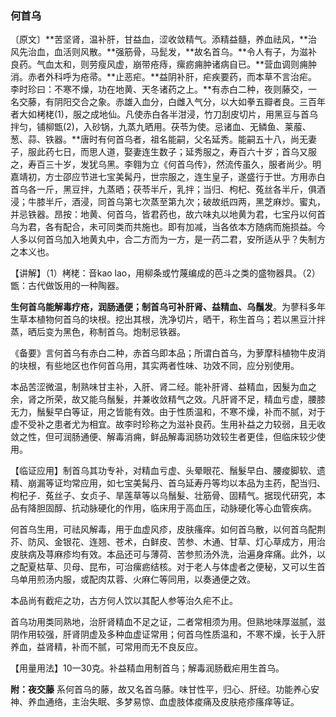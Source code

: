 ### 何首乌

〔原文〕**苦坚肾，温补肝，甘益血，涩收敛精气。添精益髓，养血祛风，**治风先治血，血活则风散。**强筋骨，马髭发，**故名首乌。**令人有子，为滋补良药。气血太和，则劳瘦风虚，崩带疮痔，瘰疬痈肿诸病自已。**营血调则痈肿消。赤者外科呼为疮帚。**止恶疟。**益阴补肝，疟疾要药，而本草不言治疟。李时珍曰：不寒不燥，功在地黄、天冬诸药之上。**有赤白二种，夜则藤交，一名交藤，有阴阳交合之象。赤雄入血分，白雌入气分，以大如拳五瓣者良。三百年者大如栲栳(1)，服之成地仙。凡使赤白各半泔浸，竹刀刮皮切片，用黑豆与首乌拌匀，铺柳甑(2)，入砂锅，九蒸九晒用。茯苓为使。忌诸血、无鳞鱼、莱菔、葱、蒜、铁器。**唐时有何首乌者，祖名能嗣，父名延秀。能嗣五十八，尚无妻子，服此药七日，而思人道，娶妻连生数子；延秀服之，寿百六十岁；首乌又服之，寿百三十岁，发犹乌黑。李翱为立《何首乌传》，然流传虽久，服者尚少。明嘉靖初，方士邵应节进七宝美髯丹，世宗服之，连生皇子，遂盛行于世。方用赤白首乌各一斤，黑豆拌，九蒸晒；茯苓半斤，乳拌；当归、枸杞、菟丝各半斤，俱酒浸；牛膝半斤，酒浸，同首乌第七次蒸至第九次；破故纸四两，黑芝麻炒。蜜丸，并忌铁器。昂按：地黄、何首乌，皆君药也，故六味丸以地黄为君，七宝丹以何首乌为君，各有配合，未可同类而共施也。即有加减，当各依本方随病而施损益。今人多以何首乌加入地黄丸中，合二方而为一方，是一药二君，安所适从乎？失制方之本义也。

【讲解】（1）栲栳：音kao  lao，用柳条或竹蔑编成的芭斗之类的盛物器具。（2）甑：古代做饭用的一种陶器。

**生何首乌能解毒疗疮，润肠通便；制首乌可补肝肾、益精血、乌鬚发**。为蓼科多年生草本植物何首乌的块根。挖出其根，洗净切片，晒干，称生首乌；若以黑豆汁拌蒸，晒后变为黑色，称制首乌。炮制忌铁器。

《备要》言何首乌有赤白二种，赤首乌即本品；所谓白首乌，为萝摩科植物牛皮消的块根，有些地区也作何首乌用，其实两者性味、功效不同，应分别使用。

本品苦涩微温，制熟味甘主补，入肝、肾二经。能补肝肾、益精血，因髮为血之余，肾之所荣，故又能乌鬚髮，并兼收敛精气之效。凡肝肾不足，精血亏虚，腰膝无力，鬚髮早白等证，用之皆能有效。由于性质温和，不寒不燥，补而不腻，对于虚不受补之患者尤为相宜。故李时珍称之为滋补良药。生用补益之力较弱，且无收敛之性，但可润肠通便、解毒消痈，鲜品解毒润肠功效较生者更佳，但临床较少使用。

【临证应用】制首乌其功专补，对精血亏虚、头晕眼花、鬚髮早白、腰痠脚软、遗精、崩漏等证均常应用，如七宝美髯丹、首乌延寿丹等均以本品为主药，配当归、枸杞子．菟丝子、女贞子、旱莲草等以乌鬚髮、壮筋骨、固精气。据现代研究，本品有降胆固醇、抗动脉硬化的作用，临床用于高血压，动脉硬化等心血管疾病。

何首乌生用，可祛风解毒，用于血虚风疹，皮肤瘙痒。如何首乌散，以何首乌配荆芥、防风、金银花、连翘、苍术，白鲜皮、苦参、木通、甘草、灯心草成方，用治皮肤病及荨麻疹均有效。本品还可与薄荷、苦参煎汤外洗，治遍身痒痛。此外，以之配夏枯草、贝母、昆布，可治瘰疬结核。对于老人与体虚者之便秘，又可以生首乌单用煎汤内服，或配肉苁蓉、火麻仁等同用，以奏通便之效。

本品尚有截疟之功，古方何人饮以其配人参等治久疟不止。

首乌功用类同熟地，治肝肾精血不足之证，二者常相须为用。但熟地味厚滋腻，滋阴作用较强，肝肾阴虚及多种血虚证常用；何首乌性质温和，不寒不燥，长于入肝养血，益肾精，补而不腻，可常用而无不良反应。

【用量用法】10一30克。补益精血用制首乌；解毒润肠截疟用生首乌。

**附：夜交藤**  系何首乌的藤，故又名首乌藤。味甘性平，归心、肝经。功能养心安神、养血通络，主治失眠、多梦易惊、血虚肢体痠痛及皮肤疮疹瘙痒等证。
